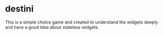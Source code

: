 # destini

This is a simple choice game and created to understand the widgets deeply and have a good idea about stateless widgets.
